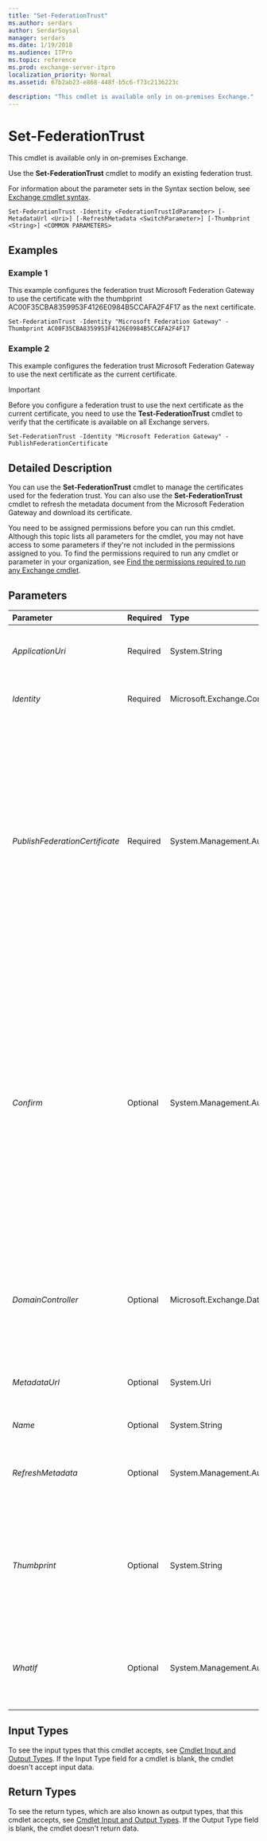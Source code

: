 ```yaml
---
title: "Set-FederationTrust"
ms.author: serdars
author: SerdarSoysal
manager: serdars
ms.date: 1/19/2018
ms.audience: ITPro
ms.topic: reference
ms.prod: exchange-server-itpro
localization_priority: Normal
ms.assetid: 67b2ab23-e868-448f-b5c6-f73c2136223c

description: "This cmdlet is available only in on-premises Exchange."
---
```


# Set-FederationTrust

This cmdlet is available only in on-premises Exchange. 
  
Use the **Set-FederationTrust** cmdlet to modify an existing federation trust.
  
For information about the parameter sets in the Syntax section below, see [Exchange cmdlet syntax](https://technet.microsoft.com/library/bb123552.aspx). 
  
```
Set-FederationTrust -Identity <FederationTrustIdParameter> [-MetadataUrl <Uri>] [-RefreshMetadata <SwitchParameter>] [-Thumbprint <String>] <COMMON PARAMETERS>

```

## Examples
<a name="Examples"> </a>

### Example 1

This example configures the federation trust Microsoft Federation Gateway to use the certificate with the thumbprint AC00F35CBA8359953F4126E0984B5CCAFA2F4F17 as the next certificate.
  
```
Set-FederationTrust -Identity "Microsoft Federation Gateway" -Thumbprint AC00F35CBA8359953F4126E0984B5CCAFA2F4F17
```

### Example 2

This example configures the federation trust Microsoft Federation Gateway to use the next certificate as the current certificate.
  
> [!IMPORTANT]
> Before you configure a federation trust to use the next certificate as the current certificate, you need to use the **Test-FederationTrust** cmdlet to verify that the certificate is available on all Exchange servers.
  
```
Set-FederationTrust -Identity "Microsoft Federation Gateway" -PublishFederationCertificate
```

## Detailed Description
<a name="DetailedDescription"> </a>

You can use the **Set-FederationTrust** cmdlet to manage the certificates used for the federation trust. You can also use the **Set-FederationTrust** cmdlet to refresh the metadata document from the Microsoft Federation Gateway and download its certificate.
  
You need to be assigned permissions before you can run this cmdlet. Although this topic lists all parameters for the cmdlet, you may not have access to some parameters if they're not included in the permissions assigned to you. To find the permissions required to run any cmdlet or parameter in your organization, see [Find the permissions required to run any Exchange cmdlet](https://technet.microsoft.com/library/mt432940.aspx).
  
## Parameters
<a name="DetailedDescription"> </a>

|**Parameter**|**Required**|**Type**|**Description**|
|:-----|:-----|:-----|:-----|
| _ApplicationUri_ <br/> |Required  <br/> |System.String  <br/> |The _ApplicationUri_ parameter specifies the primary domain used for the federation organization identifier. <br/> |
| _Identity_ <br/> |Required  <br/> |Microsoft.Exchange.Configuration.Tasks.FederationTrustIdParameter  <br/> |The _Identity_ parameter specifies the name of the federation trust being modified. <br/> |
| _PublishFederationCertificate_ <br/> |Required  <br/> |System.Management.Automation.SwitchParameter  <br/> |The _PublishFederationCertificate_ switch specifies the next certificate as the current certificate for the federation trust and publishes it to the Microsoft Federation Gateway. You don't need to specify a value with this switch. <br/> The certificate is used to encrypt tokens with the Microsoft Federation Gateway.  <br/> > [!CAUTION]> Before setting the next certificate to be used as the current certificate, ensure that the certificate is deployed on all Exchange servers. Use the **Test-FederationCertificate** cmdlet to check the deployment status of the certificate.          |
| _Confirm_ <br/> |Optional  <br/> |System.Management.Automation.SwitchParameter  <br/> | The _Confirm_ switch specifies whether to show or hide the confirmation prompt. How this switch affects the cmdlet depends on if the cmdlet requires confirmation before proceeding. <br/>  Destructive cmdlets (for example, **Remove-\*** cmdlets) have a built-in pause that forces you to acknowledge the command before proceeding. For these cmdlets, you can skip the confirmation prompt by using this exact syntax: `-Confirm:$false`.  <br/>  Most other cmdlets (for example, **New-\*** and **Set-\*** cmdlets) don't have a built-in pause. For these cmdlets, specifying the _Confirm_ switch without a value introduces a pause that forces you acknowledge the command before proceeding. <br/> |
| _DomainController_ <br/> |Optional  <br/> |Microsoft.Exchange.Data.Fqdn  <br/> |The _DomainController_ parameter specifies the domain controller that's used by this cmdlet to read data from or write data to Active Directory. You identify the domain controller by its fully qualified domain name (FQDN). For example, `dc01.contoso.com`.  <br/> |
| _MetadataUrl_ <br/> |Optional  <br/> |System.Uri  <br/> |The _MetadataUrl_ parameter specifies the URL where WS-FederationMetadata is published by the Microsoft Federation Gateway. <br/> |
| _Name_ <br/> |Optional  <br/> |System.String  <br/> |The _Name_ parameter specifies a name for the federation trust. <br/> |
| _RefreshMetadata_ <br/> |Optional  <br/> |System.Management.Automation.SwitchParameter  <br/> |The _RefreshMetadata_ switch specifies that the metadata document and certificate is retrieved again from the Microsoft Federation Gateway. <br/> |
| _Thumbprint_ <br/> |Optional  <br/> |System.String  <br/> |The _Thumbprint_ parameter specifies the thumbprint of the X.509 certificate to be configured as the next certificate for the federation trust. After the certificate is deployed on all Exchange servers in the organization, you can use the _PublishFederationCertificate_ switch to configure the trust to use this certificate. <br/> |
| _WhatIf_ <br/> |Optional  <br/> |System.Management.Automation.SwitchParameter  <br/> |The _WhatIf_ switch simulates the actions of the command. You can use this switch to view the changes that would occur without actually applying those changes. You don't need to specify a value with this switch. <br/> |
   
## Input Types
<a name="InputTypes"> </a>

To see the input types that this cmdlet accepts, see [Cmdlet Input and Output Types](http://go.microsoft.com/fwlink/p/?linkId=616387). If the Input Type field for a cmdlet is blank, the cmdlet doesn't accept input data. 
  
## Return Types
<a name="ReturnTypes"> </a>

To see the return types, which are also known as output types, that this cmdlet accepts, see [Cmdlet Input and Output Types](http://go.microsoft.com/fwlink/p/?linkId=616387). If the Output Type field is blank, the cmdlet doesn't return data. 
  

